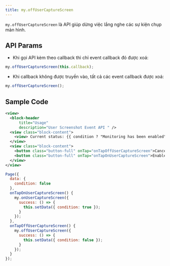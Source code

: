 ```yaml
---
title: my.offUserCaptureScreen
---
```


`my.offUserCaptureScreen` là API giúp dừng việc lắng nghe các sự kiện chụp màn hình.

## API Params

- Khi gọi API kèm theo callback thì chỉ event callback đó được xoá:

```js
my.offUserCaptureScreen(this.callback);
```

- Khi callback không được truyền vào, tất cả các event callback được xoá:

```js
my.offUserCaptureScreen();
```


## Sample Code

```xml
<view>
  <block-header
      title="Usage"
      description="User Screenshot Event API " />
  <view class="block-content">
    <view> Current status: {{ condition ? "Monitoring has been enabled" : 'Monitoring has been canceled' }} </view>
  </view>
  <view class="block-content">
    <button class="button-full" onTap="onTapOffUserCaptureScreen">Cancel listening for screen events</button>
    <button class="button-full" onTap="onTapOnUserCaptureScreen">Enable listening for screen events</button>
  </view>
</view>
```

```js
Page({
  data: {
    condition: false
  },
  onTapOnUserCaptureScreen() {
    my.onUserCaptureScreen({
      success: () => {
        this.setData({ condition: true });
      }
    });
  },
  onTapOffUserCaptureScreen() {
    my.offUserCaptureScreen({
      success: () => {
        this.setData({ condition: false });
      }
    });
  }
});
```

